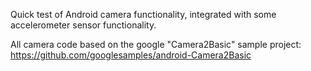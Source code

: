 Quick test of Android camera functionality, integrated with some accelerometer sensor functionality.

All camera code based on the google "Camera2Basic" sample project:
https://github.com/googlesamples/android-Camera2Basic
